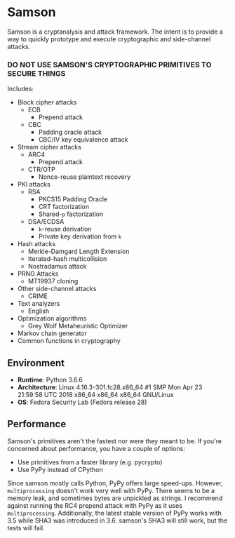# Samson

Samson is a cryptanalysis and attack framework. The intent is to provide a way to quickly prototype and execute cryptographic and side-channel attacks.


### **DO NOT USE SAMSON'S CRYPTOGRAPHIC PRIMITIVES TO SECURE THINGS**

Includes:
* Block cipher attacks
    * ECB
        * Prepend attack
    * CBC
        * Padding oracle attack
        * CBC/IV key equivalence attack
* Stream cipher attacks
    * ARC4
        * Prepend attack
    * CTR/OTP
        * Nonce-reuse plaintext recovery
* PKI attacks
    * RSA
        * PKCS15 Padding Oracle
        * CRT factorization
        * Shared-`p` factorization
    * DSA/ECDSA
        * `k`-reuse derivation
        * Private key derivation from `k`
* Hash attacks
    * Merkle-Damgard Length Extension
    * Iterated-hash multicollision
    * Nostradamus attack
* PRNG Attacks
    * MT19937 cloning
* Other side-channel attacks
    * CRIME
* Text analyzers
    * English
* Optimization algorithms
    * Grey Wolf Metaheuristic Optimizer
* Markov chain generator
* Common functions in cryptography


## Environment
* **Runtime**: Python 3.6.6
* **Architecture**: Linux 4.16.3-301.fc28.x86_64 #1 SMP Mon Apr 23 21:59:58 UTC 2018 x86_64 x86_64 x86_64 GNU/Linux
* **OS**: Fedora Security Lab (Fedora release 28)


## Performance
Samson's primitives aren't the fastest nor were they meant to be. If you're concerned about performance, you have a couple of options:

* Use primitives from a faster library (e.g. pycrypto)
* Use PyPy instead of CPython

Since samson mostly calls Python, PyPy offers large speed-ups. However, `multiprocessing` doesn't work very well with PyPy. There seems to be a memory leak, and sometimes bytes are unpickled as strings. I recommend against running the RC4 prepend attack with PyPy as it uses `multiprocessing`. Additionally, the latest stable version of PyPy works with 3.5 while SHA3 was introduced in 3.6. samson's SHA3 will still work, but the tests will fail.